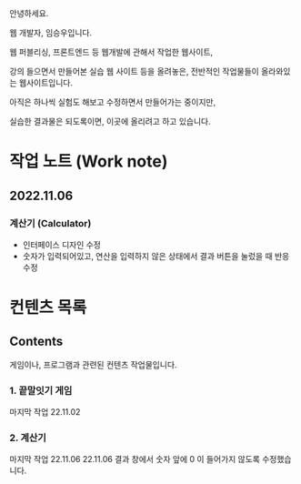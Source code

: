 안녕하세요.

웹 개발자, 임승우입니다.

웹 퍼블리싱, 프론트엔드 등 웹개발에 관해서 작업한 웹사이트,

강의 들으면서 만들어본 실습 웹 사이트 등을 올려놓은, 전반적인 작업물들이 올라와있는 웹사이트입니다.

아직은 하나씩 실험도 해보고 수정하면서 만들어가는 중이지만,

실습한 결과물은 되도록이면, 이곳에 올리려고 하고 있습니다.

# 작업 노트 (Work note)

## 2022.11.06

### 계산기 (Calculator)

- 인터페이스 디자인 수정
- 숫자가 입력되어있고, 연산을 입력하지 않은 상태에서 결과 버튼을 눌렀을 때 반응 수정

# 컨텐츠 목록

## Contents

게임이나, 프로그램과 관련된 컨텐츠 작업물입니다.

### 1. 끝말잇기 게임

마지막 작업 22.11.02

### 2. 계산기

마지막 작업 22.11.06
22.11.06 결과 창에서 숫자 앞에 0 이 들어가지 않도록 수정했습니다.
